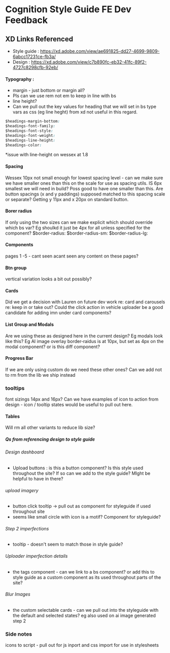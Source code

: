 # Cognition Style Guide FE Dev Feedback


## XD Links Referenced
- Style guide :  https://xd.adobe.com/view/ae691825-dd27-4699-9809-6abcc17231ce-fb3a/
- Design : https://xd.adobe.com/view/c7b890fc-eb32-41fc-89f2-4727c8298cfb-92eb/


#### Typography :
- margin - just bottom or margin all?
- Pls can we use rem not em to keep in line with bs
- line height?
- Can we pull out the key values for heading that we will set in bs type vars as css (eg line heght) from xd not useful in this regard.

```css
$headings-margin-bottom:
$headings-font-family:
$headings-font-style:
$headings-font-weight:
$headings-line-height:
$headings-color:
```

*issue with line-height on wessex at 1.8

#### Spacing
Wessex 10px not small enough for lowest spacing level - can we make sure we have smaller ones than this on the scale for use as spacing utils. IS 6px smallest we will need in build? Poss good to have one smaller than this.
Are button spacings (x and y paddings) supposed matched to this spacing scale or separate? Getting y 11px and x 20px on standard button.

#### Borer radius
If only using the two sizes can we make explicit which should override which bs var? Eg shoulkd it just be 4px for all unless specified for the component?
$border-radius:
$border-radius-sm:
$border-radius-lg:

#### Components
pages 1 -5 - cant seen acant seen any content on these pages?

#### Btn group
vertical variation looks a bit out possibly?

#### Cards
Did we get a decision with Lauren on future dev work re: card and carousels re: keep in or take out?
Could the click action in vehicle uploader be a good candidate for adding imn under card components?

#### List Group and Modals
Are we using these as designed here in the current design? Eg modals look like this?
Eg AI image overlay border-raidus is at 10px, but set as 4px on the modal component? or is this diff component?

#### Progress Bar
If we are only using custom do we need these other ones?
Can we add not to rm from the lib we ship instead

### tooltips
font sizings 14px and 16px?
Can we have examples of icon to action from design - icon / tooltip states would be useful to pull out here.

#### Tables
Will rm all other variants to reduce lib size?

##### Qs from referencing design to style guide

###### Design dashboard
- Upload buttons : is this a button component? Is this style used throughout the site? If so can we add to the style guide? MIght be helpful to have in there?

###### upload imagery
- button click tooltip -> pull out as component for styleguide if used throughout site
- seems like small circle with icon is a motif? Component for styleguide?

###### Step 2 imperfections
- tooltip - doesn't seem to match those in style guide?

###### Uploader imperfection details
- the tags component - can we link to a bs component? or add this to style guide as a custom component as its used throughout parts of the site?

###### Blur Images
- the custom selectable cards - can we pull out into the styleguide with the default and selected states? eg also used on ai image generated step 2

### Side notes
icons to script - pull out for js inport and css import for use in stylesheets